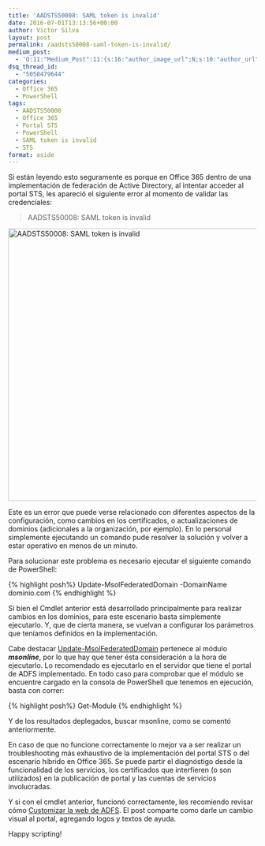 ```yaml
---
title: 'AADSTS50008: SAML token is invalid'
date: 2016-07-01T13:13:56+00:00
author: Victor Silva
layout: post
permalink: /aadsts50008-saml-token-is-invalid/
medium_post:
  - 'O:11:"Medium_Post":11:{s:16:"author_image_url";N;s:10:"author_url";N;s:11:"byline_name";N;s:12:"byline_email";N;s:10:"cross_link";s:2:"no";s:2:"id";N;s:21:"follower_notification";s:3:"yes";s:7:"license";s:19:"all-rights-reserved";s:14:"publication_id";s:2:"-1";s:6:"status";s:4:"none";s:3:"url";N;}'
dsq_thread_id:
  - "5058479644"
categories:
  - Office 365
  - PowerShell
tags:
  - AADSTS50008
  - Office 365
  - Portal STS
  - PowerShell
  - SAML token is invalid
  - STS
format: aside
---
```

Si están leyendo esto seguramente es porque en Office 365 dentro de una implementación de federación de Active Directory, al intentar acceder al portal STS, les apareció el siguiente error al momento de validar las credenciales:

> AADSTS50008: SAML token is invalid

<img src="https://lh3.googleusercontent.com/3FOE5JRHiVVCunTlNVFhD4Agt0Q0DUFAj2hr_4DKQlKvwl_KM7amSWNoEdDNks3VQ6zI480rLYRctZtHiqiuJZ0GgpQY456Hwg0zxYX4oh5kvPtOQD6bmd5ZIoqbW8aTlcTvdpuuZxyMaHrWLeHc7uiqAoPMCsAHJh8hCXqjEg6qYQgJhavHmvoS6Y25iwviG6eY5b4ROGZ5_8ASI8wSZmG7u90u8OkqYVQLdkWZEOavZGOqXbeDdU3Q7yO-LAO8BH3MyUzBb72zcwhEONWA_xiavzq3YWuvQvtTJhqUIDvFpCWLo1z2qT-QuWWQZvbur3M7iQRw8CHkec9QclfRM6XWvAXwtZFM-BXCHLnzpu5zFmu_Ytzl7WsKKmrv0elM8Na9B5e4VEO4g849gzsiQElAeqt6NrEwK7DfFf7O9FyB8IXqod663ZaFQ2AhZ9PfPVqP-_ywFyLvY_d2m6jGYGfUVAt2UNew0NqSsQvo1I-E8-g0gBEPAj7bikHkKmVxOn3B1e50LE53CdleNxSLslUzX1vkNXyVgaovfuNfC3gjI128uHHS3G1OWm9uf7slV8dvqhpInHjQSl3SeJheNkOUA4kmK2C97n_RPYRk70M8cZD6=w1024-h553-no" width="1024" height="553" alt="AADSTS50008: SAML token is invalid" class="alignnone size-medium" />

Este es un error que puede verse relacionado con diferentes aspectos de la configuración, como cambios en los certificados, o actualizaciones de dominios (adicionales a la organización, por ejemplo). En lo personal simplemente ejecutando un comando pude resolver la solución y volver a estar operativo en menos de un minuto.

Para solucionar este problema es necesario ejecutar el siguiente comando de PowerShell:

{% highlight posh%}
  Update-MsolFederatedDomain -DomainName dominio.com
{% endhighlight %}
    

Si bien el Cmdlet anterior está desarrollado principalmente para realizar cambios en los dominios, para este escenario basta simplemente ejecutarlo. Y, que de cierta manera, se vuelvan a configurar los parámetros que teníamos definidos en la implementación.

Cabe destacar [Update-MsolFederatedDomain](https://docs.microsoft.com/en-us/powershell/module/msonline/update-msolfederateddomain?view=azureadps-1.0) pertenece al módulo **_msonline_**, por lo que hay que tener ésta consideración a la hora de ejecutarlo. Lo recomendado es ejecutarlo en el servidor que tiene el portal de ADFS implementado. En todo caso para comprobar que el módulo se encuentre cargado en la consola de PowerShell que tenemos en ejecución, basta con correr:

{% highlight posh%}
  Get-Module
{% endhighlight %}
    

Y de los resultados deplegados, buscar msonline, como se comentó anteriormente.

En caso de que no funcione correctamente lo mejor va a ser realizar un troubleshooting más exhaustivo de la implementación del portal STS o del escenario híbrido en Office 365. Se puede partir el diagnóstigo desde la funcionalidad de los servicios, los certificados que interfieren (o son utilizados) en la publicación de portal y las cuentas de servicios involucradas.

Y si con el cmdlet anterior, funcionó correctamente, les recomiendo revisar cómo [Customizar la web de ADFS](http://blog.victorsilva.com.uy/customizar-la-web-adfs/). El post comparte como darle un cambio visual al portal, agregando logos y textos de ayuda.

Happy scripting!